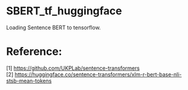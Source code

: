 # SBERT_tf_huggingface  
Loading Sentence BERT to tensorflow.  
  
# Reference:
[1] https://github.com/UKPLab/sentence-transformers  
[2] https://huggingface.co/sentence-transformers/xlm-r-bert-base-nli-stsb-mean-tokens
